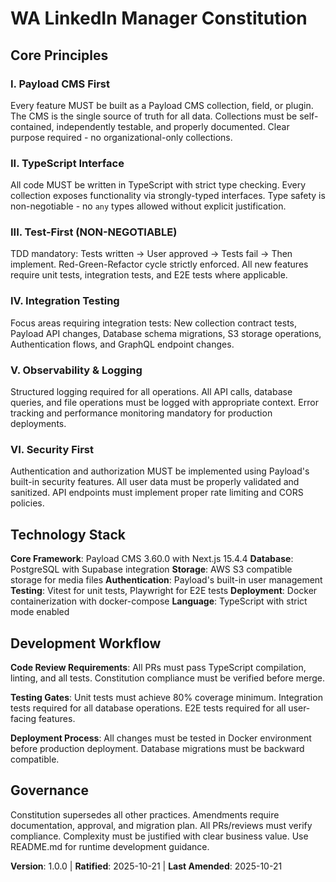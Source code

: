 <!--
Sync Impact Report:
Version change: 0.0.0 → 1.0.0
Modified principles: None (initial creation)
Added sections: Core Principles, Technology Stack, Development Workflow, Governance
Templates requiring updates: ✅ plan-template.md (Constitution Check section), ✅ spec-template.md (no changes needed), ✅ tasks-template.md (no changes needed)
Follow-up TODOs: None
-->

# WA LinkedIn Manager Constitution

## Core Principles

### I. Payload CMS First

Every feature MUST be built as a Payload CMS collection, field, or plugin. The CMS is the single source of truth for all data. Collections must be self-contained, independently testable, and properly documented. Clear purpose required - no organizational-only collections.

### II. TypeScript Interface

All code MUST be written in TypeScript with strict type checking. Every collection exposes functionality via strongly-typed interfaces. Type safety is non-negotiable - no `any` types allowed without explicit justification.

### III. Test-First (NON-NEGOTIABLE)

TDD mandatory: Tests written → User approved → Tests fail → Then implement. Red-Green-Refactor cycle strictly enforced. All new features require unit tests, integration tests, and E2E tests where applicable.

### IV. Integration Testing

Focus areas requiring integration tests: New collection contract tests, Payload API changes, Database schema migrations, S3 storage operations, Authentication flows, and GraphQL endpoint changes.

### V. Observability & Logging

Structured logging required for all operations. All API calls, database queries, and file operations must be logged with appropriate context. Error tracking and performance monitoring mandatory for production deployments.

### VI. Security First

Authentication and authorization MUST be implemented using Payload's built-in security features. All user data must be properly validated and sanitized. API endpoints must implement proper rate limiting and CORS policies.

## Technology Stack

**Core Framework**: Payload CMS 3.60.0 with Next.js 15.4.4
**Database**: PostgreSQL with Supabase integration
**Storage**: AWS S3 compatible storage for media files
**Authentication**: Payload's built-in user management
**Testing**: Vitest for unit tests, Playwright for E2E tests
**Deployment**: Docker containerization with docker-compose
**Language**: TypeScript with strict mode enabled

## Development Workflow

**Code Review Requirements**: All PRs must pass TypeScript compilation, linting, and all tests. Constitution compliance must be verified before merge.

**Testing Gates**: Unit tests must achieve 80% coverage minimum. Integration tests required for all database operations. E2E tests required for all user-facing features.

**Deployment Process**: All changes must be tested in Docker environment before production deployment. Database migrations must be backward compatible.

## Governance

Constitution supersedes all other practices. Amendments require documentation, approval, and migration plan. All PRs/reviews must verify compliance. Complexity must be justified with clear business value. Use README.md for runtime development guidance.

**Version**: 1.0.0 | **Ratified**: 2025-10-21 | **Last Amended**: 2025-10-21
